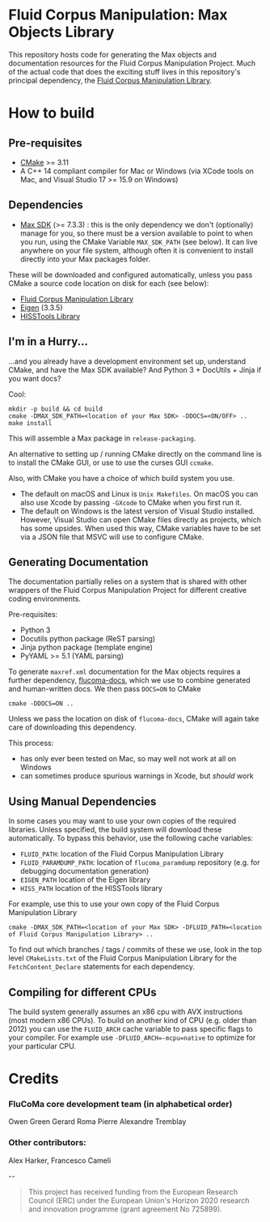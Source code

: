 # Fluid Corpus Manipulation: Max Objects Library

This repository hosts code for generating the Max objects and documentation resources for the Fluid Corpus Manipulation Project. Much of the actual code that does the exciting stuff lives in this repository's principal dependency,  the [Fluid Corpus Manipulation Library](https://github.com/flucoma/flucoma-core).


#  How to build

## Pre-requisites

* [CMake](http://cmake.org) >= 3.11
* A C++ 14 compliant compiler for Mac or Windows (via XCode tools on Mac, and Visual Studio 17 >= 15.9 on Windows)

## Dependencies

* [Max SDK](https://github.com/Cycling74/max-sdk) (>= 7.3.3) : this is the only dependency we don't (optionally) manage for you, so there must be a version available to point to when you run, using the CMake Variable `MAX_SDK_PATH` (see below). It can live anywhere on your file system, although often it is convenient to install directly into your Max packages folder.

These will be downloaded and configured automatically, unless you pass CMake a source code location on disk for each (see below):

* [Fluid Corpus Manipulation Library](https://github.com/flucoma/flucoma-core)
* [Eigen](https://gitlab.com/libeigen/eigen) (3.3.5)
* [HISSTools Library](https://github.com/AlexHarker/HISSTools_Library)


## I'm in a Hurry...

...and you already have a development environment set up, understand CMake, and have the Max SDK available? And Python 3 + DocUtils + Jinja if you want docs?

Cool:

```
mkdir -p build && cd build
cmake -DMAX_SDK_PATH=<location of your Max SDK> -DDOCS=<ON/OFF> ..
make install
```

This will assemble a Max package in `release-packaging`.

An alternative to setting up / running CMake directly on the command line is to install the CMake GUI, or use to use the curses GUI `ccmake`.

Also, with CMake you have a choice of which build system you use.

* The default on macOS and Linux is `Unix Makefiles`. On macOS you can also use Xcode by passing `-GXcode` to CMake when you first run it.
* The default on Windows is the latest version of Visual Studio installed. However, Visual Studio can open CMake files directly as projects, which has some upsides. When used this way, CMake variables have to be set via a JSON file that MSVC will use to configure CMake.


## Generating Documentation

The documentation partially relies on a system that is shared with other wrappers of the Fluid Corpus Manipulation Project for different creative coding environments.

Pre-requisites:

* Python 3
* Docutils python package (ReST parsing)
* Jinja python package (template engine)
* PyYAML >= 5.1 (YAML parsing)

To generate `maxref.xml` documentation for the Max objects requires a further dependency, [flucoma-docs](https://github.com/flucoma/flucoma-docs), which we use to combine generated and human-written docs. We then pass `DOCS=ON` to CMake
```
cmake -DDOCS=ON ..
```
Unless we pass the location on disk of `flucoma-docs`, CMake will again take care of downloading this dependency.

This process:

* has only ever been tested on Mac, so may well not work at all on Windows
* can sometimes produce spurious warnings in Xcode, but *should* work


## Using Manual Dependencies

In some cases you may want to use your own copies of the required libraries. Unless specified, the build system will download these automatically. To bypass this behavior, use the following cache variables:

* `FLUID_PATH`: location of the Fluid Corpus Manipulation Library
* `FLUID_PARAMDUMP_PATH`: location of `flucoma_paramdump` repository  (e.g. for debugging documentation generation)
* `EIGEN_PATH` location of the Eigen library
* `HISS_PATH` location of the HISSTools library

For example, use this to use your own copy of the Fluid Corpus Manipulation Library
```
cmake -DMAX_SDK_PATH=<location of your Max SDK> -DFLUID_PATH=<location of Fluid Corpus Manipulation Library> ..
```

To find out which branches / tags / commits of these we use, look in the top level `CMakeLists.txt` of the  Fluid Corpus Manipulation Library for the `FetchContent_Declare` statements for each dependency.

## Compiling for different CPUs

The build system generally assumes an x86 cpu with AVX instructions (most modern x86 CPUs). To build on another kind of CPU (e.g. older than 2012) you can use the `FLUID_ARCH` cache variable to pass specific flags to your compiler. For example use `-DFLUID_ARCH=-mcpu=native` to optimize for your particular CPU.

# Credits 
### FluCoMa core development team (in alphabetical order)
Owen Green 
Gerard Roma
Pierre Alexandre Tremblay

### Other contributors:
Alex Harker, Francesco Cameli

--


> This project has received funding from the European Research Council (ERC) under the European Union's Horizon 2020 research and innovation programme (grant agreement No 725899).
